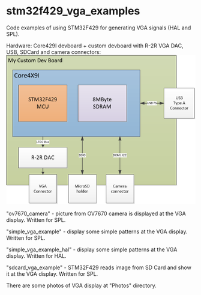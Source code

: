 # stm32f429_vga_examples
Code examples of using STM32F429 for generating VGA signals (HAL and SPL).

Hardware: Core429I devboard + custom devboard with R-2R VGA DAC, USB, SDCard and camera connectors:
![Alt text](schematic/ModuleSchematic.png?raw=true "Image")


"ov7670_camera" - picture from OV7670 camera is displayed at the VGA display.  Written for SPL.  

"simple_vga_example" - display some simple patterns at the VGA display.  Written for SPL.  

"simple_vga_example_hal" - display some simple patterns at the VGA display.  Written for HAL.  

"sdcard_vga_example" - STM32F429 reads image from SD Card and show it at the VGA display.  Written for SPL.  

There are some photos of VGA display at "Photos" directory.
